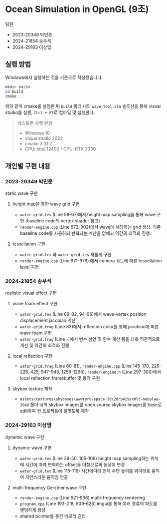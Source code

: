 # Ocean Simulation in OpenGL (9조)

팀원

* 2023-20349 박민준
* 2024-21854 송우석
* 2024-29163 이상엽

## 실행 방법

Windows에서 실행하는 것을 기준으로 작성했습니다.

```powershell
mkdir build
cd build
cmake ..
```

위와 같이 cmake를 실행한 뒤 `build` 폴더 내의 `wave-tool.sln` 솔루션을 통해 visual studio를 실행, `Ctrl + F5`로 컴파일 및 실행한다.

> 테스트한 실행 환경
>
> * Windows 10
> * visual studio 2022
> * cmake 3.31.2
> * CPU: intel 12400 / GPU: RTX 3060

## 개인별 구현 내용

### 2023-20349 박민준

static wave 구현

1. height map을 통한 wave grid 구현
    * `water-grid.tes` (Line 58-67)에서 height map sampling을 통해 wave 구현 (baseline code의 vertex shader 참고)
    * `render-engine.cpp` (Line 672-902)에서 wave에 해당하는 grid 생성. 기존 baseline code를 사용하되 반복되는 계산을 없애고 약간의 최적화 진행.

2. tessellation 구현
   * `water-grid.tcs` 와 `water-grid.tes` 새롭게 구현
   * `render-engine.cpp` (Line 971-976) 에서 camera 각도에 따른 tessellation level 지정

### 2024-21854 송우석

realistic visual effect 구현

1. wave foam effect 구현
   * `water-grid.tes` (Line 69-82, 94-96)에서 wave-vertex position displacement jacobian 계산
   * `water-grid.frag` (Line 83)에서 reflection color를 통해 jacobian에 따른 wave foam 구현
   * `water-grid.frag` (Line -)에서 변수 선언 및 함수 계산 등을 더욱 직관적으로 개선 및 약간의 최적화 진행

2. local reflection 구현
   * `water-grid.frag` (Line 60-81), `render-engine.cpp` (Line 145-170, 225-226, 425, 947-948, 1258-1264), `render-engine.h` (Line 297-300)에서 local reflection framebuffer 및 동작 구현

3. skybox texture 제작
   * `assets\textures\skyboxes\wwwtyro-space-3d\2drp4i9sx0lc-nebulae-2048` 폴더 내의 skybox images를 open sourse skybox images를 base로 edit하여 현 프로젝트에 알맞도록 제작

### 2024-29163 이상엽

dynamic wave 구현

1. dynamic wave 구현
   * `water-grid.tes` (Line 39-50, 105-106) height map sampling하는 위치에 시간에 따라 변화하는 offset을 더함으로써 높낮이 변경
   * `water-grid.tes` (Line 115-116) 시간에따라 전체 수면 높이를 위아래로 움직여 자연스러운 움직임 연출

2. multi-frequency Gerstner wave 구현
   * `render-engine.cpp` (Line 921-936) multi-frequency rendering
   * `program.cpp` (Line 193-218, 609-626) imgui를 통해 여러 종류의 파도를 랜덤하게 생성
   * shared pointer를 통한 메모리 관리
